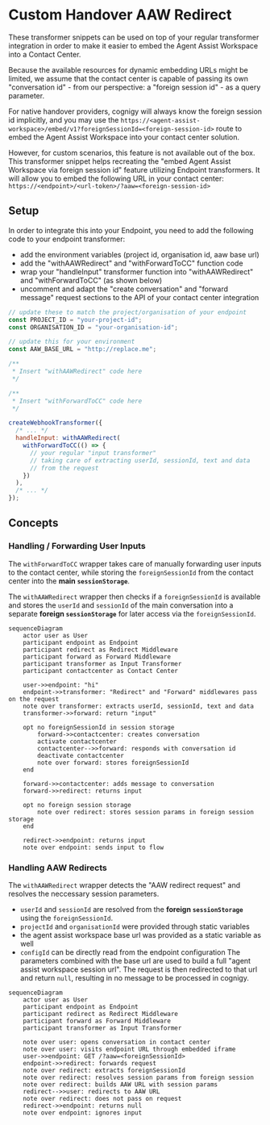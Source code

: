 # Custom Handover AAW Redirect

These transformer snippets can be used on top of your regular transformer integration
in order to make it easier to embed the Agent Assist Workspace into a Contact Center.

Because the available resources for dynamic embedding URLs might be limited, we assume that the
contact center is capable of passing its own "conversation id" - from our perspective: a "foreign session id" -
as a query parameter.

For native handover providers, cognigy will always know the foreign session id implicitly, and you may use the
`https://<agent-assist-workspace>/embed/v1?foreignSessionId=<foreign-session-id>` route to embed the Agent Assist Workspace
into your contact center solution.

However, for custom scenarios, this feature is not available out of the box.
This transformer snippet helps recreating the "embed Agent Assist Workspace via foreign session id" feature
utilizing Endpoint transformers.
It will allow you to embed the following URL in your contact center:
`https://<endpoint>/<url-token>/?aaw=<foreign-session-id>`

## Setup

In order to integrate this into your Endpoint, you need to add the following code to your endpoint transformer:

- add the environment variables (project id, organisation id, aaw base url)
- add the "withAAWRedirect" and "withForwardToCC" function code
- wrap your "handleInput" transformer function into "withAAWRedirect" and "withForwardToCC" (as shown below)
- uncomment and adapt the "create conversation" and "forward message" request sections to the API of your contact center integration

```javascript
// update these to match the project/organisation of your endpoint
const PROJECT_ID = "your-project-id";
const ORGANISATION_ID = "your-organisation-id";

// update this for your environment
const AAW_BASE_URL = "http://replace.me";

/**
 * Insert "withAAWRedirect" code here
 */

/**
 * Insert "withForwardToCC" code here
 */

createWebhookTransformer({
  /* ... */
  handleInput: withAAWRedirect(
    withForwardToCC(() => {
      // your regular "input transformer"
      // taking care of extracting userId, sessionId, text and data
      // from the request
    })
  ),
  /* ... */
});
```

## Concepts

### Handling / Forwarding User Inputs

The `withForwardToCC` wrapper takes care of manually forwarding user inputs to the contact center,
while storing the `foreignSessionId` from the contact center into the **main `sessionStorage`**.

The `withAAWRedirect` wrapper then checks if a `foreignSessionId` is available and stores
the `userId` and `sessionId` of the main conversation into a separate **foreign `sessionStorage`**
for later access via the `foreignSessionId`.

```mermaid
sequenceDiagram
    actor user as User
    participant endpoint as Endpoint
    participant redirect as Redirect Middleware
    participant forward as Forward Middleware
    participant transformer as Input Transformer
    participant contactcenter as Contact Center

    user->>endpoint: "hi"
    endpoint->>transformer: "Redirect" and "Forward" middlewares pass on the request
    note over transformer: extracts userId, sessionId, text and data
    transformer->>forward: return "input"

    opt no foreignSessionId in session storage
        forward->>contactcenter: creates conversation
        activate contactcenter
        contactcenter-->>forward: responds with conversation id
        deactivate contactcenter
        note over forward: stores foreignSessionId
    end

    forward->>contactcenter: adds message to conversation
    forward->>redirect: returns input

    opt no foreign session storage
        note over redirect: stores session params in foreign session storage
    end

    redirect->>endpoint: returns input
    note over endpoint: sends input to flow
```

### Handling AAW Redirects

The `withAAWRedirect` wrapper detects the "AAW redirect request" and resolves the neccessary session parameters.

- `userId` and `sessionId` are resolved from the **foreign `sessionStorage`** using the `foreignSessionId`.
- `projectId` and `organisationId` were provided through static variables
- the agent assist workspace base url was provided as a static variable as well
- `configId` can be directly read from the endpoint configuration
  The parameters combined with the base url are used to build a full "agent assist workspace session url".
  The request is then redirected to that url and return `null`, resulting in no message to be processed in cognigy.

```mermaid
sequenceDiagram
    actor user as User
    participant endpoint as Endpoint
    participant redirect as Redirect Middleware
    participant forward as Forward Middleware
    participant transformer as Input Transformer

    note over user: opens conversation in contact center
    note over user: visits endpoint URL through embedded iframe
    user->>endpoint: GET /?aaw=<foreignSessionId>
    endpoint->>redirect: forwards request
    note over redirect: extracts foreignSessionId
    note over redirect: resolves session params from foreign session
    note over redirect: builds AAW URL with session params
    redirect-->>user: redirects to AAW URL
    note over redirect: does not pass on request
    redirect->>endpoint: returns null
    note over endpoint: ignores input
```
